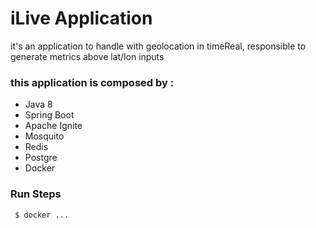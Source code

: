 # iLive Application
it's an application to handle with geolocation in timeReal, responsible to generate metrics above lat/lon inputs

### this application is composed by :

- Java 8
- Spring Boot
- Apache Ignite
- Mosquito
- Redis
- Postgre
- Docker


### Run Steps

``` $ docker ...```